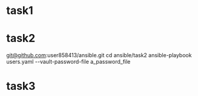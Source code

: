 # task1
# task2

git@github.com:user858413/ansible.git
cd ansible/task2
ansible-playbook users.yaml --vault-password-file a_password_file
# task3
